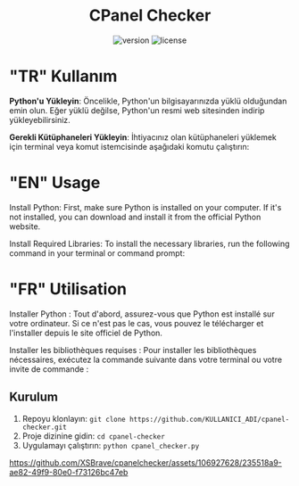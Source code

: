 <h1 align="center">CPanel Checker</h1>
<p align="center">
    <img src="https://img.shields.io/badge/version-1.0.0-blue.svg" alt="version">
    <img src="https://img.shields.io/badge/license-MIT-green.svg" alt="license">
</p>
<p align="center">
    
</p>

# "TR" Kullanım
**Python'u Yükleyin**: Öncelikle, Python'un bilgisayarınızda yüklü olduğundan emin olun. Eğer yüklü değilse, Python'un resmi web sitesinden indirip yükleyebilirsiniz.

**Gerekli Kütüphaneleri Yükleyin**: İhtiyacınız olan kütüphaneleri yüklemek için terminal veya komut istemcisinde aşağıdaki komutu çalıştırın:

# "EN" Usage

Install Python: First, make sure Python is installed on your computer. If it's not installed, you can download and install it from the official Python website.

Install Required Libraries: To install the necessary libraries, run the following command in your terminal or command prompt:

# "FR" Utilisation

Installer Python : Tout d'abord, assurez-vous que Python est installé sur votre ordinateur. Si ce n'est pas le cas, vous pouvez le télécharger et l'installer depuis le site officiel de Python.

Installer les bibliothèques requises : Pour installer les bibliothèques nécessaires, exécutez la commande suivante dans votre terminal ou votre invite de commande :



## Kurulum
1. Repoyu klonlayın: `git clone https://github.com/KULLANICI_ADI/cpanel-checker.git`
2. Proje dizinine gidin: `cd cpanel-checker`
3. Uygulamayı çalıştırın: `python cpanel_checker.py`




https://github.com/XSBrave/cpanelchecker/assets/106927628/235518a9-ae82-49f9-80e0-f73126bc47eb



